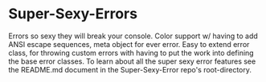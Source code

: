 # Super-Sexy-Errors
Errors so sexy they will break your console. Color support w/ having to add ANSI escape sequences, meta object for ever error. Easy to extend error class, for throwing custom errors with having to put the work into defining the base error classes. To learn about all the super sexy error features see the README.md document in the Super-Sexy-Error repo's root-directory.
